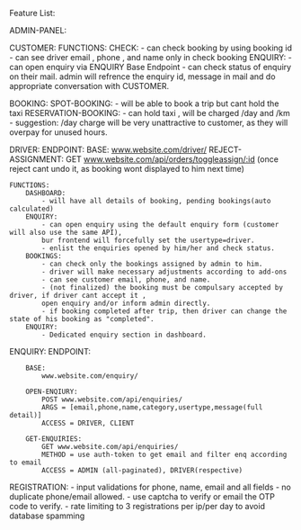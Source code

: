 
Feature List:

ADMIN-PANEL:
	

CUSTOMER:
	FUNCTIONS:
		CHECK:
			- can check booking by using booking id
			- can see driver email , phone , and name only in check booking
		ENQUIRY:
			- can open enquiry via ENQUIRY Base Endpoint
			- can check status of enquiry on their mail. admin will refrence the enquiry id, message in mail and do appropriate conversation with CUSTOMER.

BOOKING:
	SPOT-BOOKING: 
		- will be able to book a trip but cant hold the taxi
	RESERVATION-BOOKING: 
		- can hold taxi , will be charged /day and /km
		- suggestion: /day charge will be very unattractive to customer, as they will overpay for unused hours.


DRIVER:
	ENDPOINT:
		BASE:
			www.website.com/driver/
		REJECT-ASSIGNMENT:
			GET www.website.com/api/orders/toggleassign/:id (once reject cant undo it, as booking wont displayed to him next time)
		
	FUNCTIONS:
		DASHBOARD:
			- will have all details of booking, pending bookings(auto calculated)
		ENQUIRY:
			- can open enquiry using the default enquiry form (customer will also use the same API),
			bur frontend will forcefully set the usertype=driver.
			- enlist the enquiries opened by him/her and check status.
		BOOKINGS:
			- can check only the bookings assigned by admin to him.
			- driver will make necessary adjustments according to add-ons
			- can see customer email, phone, and name.
			- (not finalized) the booking must be compulsary accepted by driver, if driver cant accept it , 
			open enquiry and/or inform admin directly.
			- if booking completed after trip, then driver can change the state of his booking as "completed".
		ENQUIRY:
			- Dedicated enquiry section in dashboard. 

ENQUIRY:
	ENDPOINT:

		BASE:
			www.website.com/enquiry/

		OPEN-ENQIURY:
			POST www.website.com/api/enquiries/ 
			ARGS = [email,phone,name,category,usertype,message(full detail)]
			ACCESS = DRIVER, CLIENT

		GET-ENQUIRIES:
			GET www.website.com/api/enquiries/ 
			METHOD = use auth-token to get email and filter enq according to email
			ACCESS = ADMIN (all-paginated), DRIVER(respective)

REGISTRATION:
	- input validations for phone, name, email and all fields
	- no duplicate phone/email allowed.
	- use captcha to verify or email the OTP code to verify.
	- rate limiting to 3 registrations per ip/per day to avoid database spamming